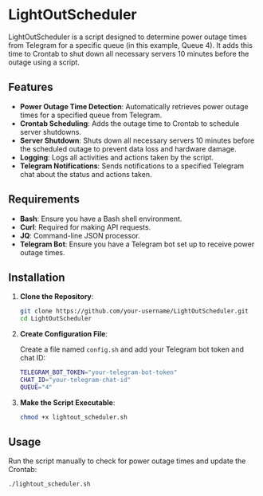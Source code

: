 # LightOutScheduler

LightOutScheduler is a script designed to determine power outage times from Telegram for a specific queue (in this example, Queue 4). It adds this time to Crontab to shut down all necessary servers 10 minutes before the outage using a script.

## Features

- **Power Outage Time Detection**: Automatically retrieves power outage times for a specified queue from Telegram.
- **Crontab Scheduling**: Adds the outage time to Crontab to schedule server shutdowns.
- **Server Shutdown**: Shuts down all necessary servers 10 minutes before the scheduled outage to prevent data loss and hardware damage.
- **Logging**: Logs all activities and actions taken by the script.
- **Telegram Notifications**: Sends notifications to a specified Telegram chat about the status and actions taken.

## Requirements

- **Bash**: Ensure you have a Bash shell environment.
- **Curl**: Required for making API requests.
- **JQ**: Command-line JSON processor.
- **Telegram Bot**: Ensure you have a Telegram bot set up to receive power outage times.

## Installation

1. **Clone the Repository**:

    ```sh
    git clone https://github.com/your-username/LightOutScheduler.git
    cd LightOutScheduler
    ```

2. **Create Configuration File**:

    Create a file named `config.sh` and add your Telegram bot token and chat ID:

    ```sh
    TELEGRAM_BOT_TOKEN="your-telegram-bot-token"
    CHAT_ID="your-telegram-chat-id"
    QUEUE="4"
    ```

3. **Make the Script Executable**:

    ```sh
    chmod +x lightout_scheduler.sh
    ```

## Usage

Run the script manually to check for power outage times and update the Crontab:

```sh
./lightout_scheduler.sh
